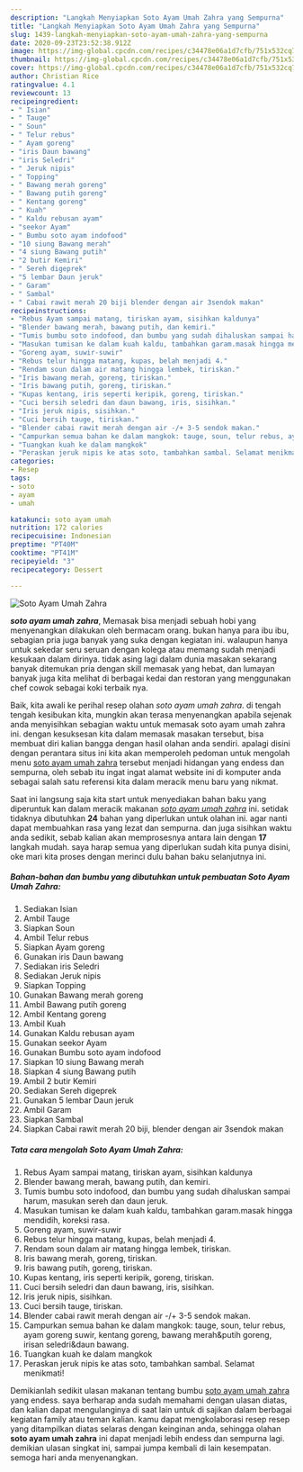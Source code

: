 ```yaml
---
description: "Langkah Menyiapkan Soto Ayam Umah Zahra yang Sempurna"
title: "Langkah Menyiapkan Soto Ayam Umah Zahra yang Sempurna"
slug: 1439-langkah-menyiapkan-soto-ayam-umah-zahra-yang-sempurna
date: 2020-09-23T23:52:38.912Z
image: https://img-global.cpcdn.com/recipes/c34478e06a1d7cfb/751x532cq70/soto-ayam-umah-zahra-foto-resep-utama.jpg
thumbnail: https://img-global.cpcdn.com/recipes/c34478e06a1d7cfb/751x532cq70/soto-ayam-umah-zahra-foto-resep-utama.jpg
cover: https://img-global.cpcdn.com/recipes/c34478e06a1d7cfb/751x532cq70/soto-ayam-umah-zahra-foto-resep-utama.jpg
author: Christian Rice
ratingvalue: 4.1
reviewcount: 13
recipeingredient:
- " Isian"
- " Tauge"
- " Soun"
- " Telur rebus"
- " Ayam goreng"
- "iris Daun bawang"
- "iris Seledri"
- " Jeruk nipis"
- " Topping"
- " Bawang merah goreng"
- " Bawang putih goreng"
- " Kentang goreng"
- " Kuah"
- " Kaldu rebusan ayam"
- "seekor Ayam"
- " Bumbu soto ayam indofood"
- "10 siung Bawang merah"
- "4 siung Bawang putih"
- "2 butir Kemiri"
- " Sereh digeprek"
- "5 lembar Daun jeruk"
- " Garam"
- " Sambal"
- " Cabai rawit merah 20 biji blender dengan air 3sendok makan"
recipeinstructions:
- "Rebus Ayam sampai matang, tiriskan ayam, sisihkan kaldunya"
- "Blender bawang merah, bawang putih, dan kemiri."
- "Tumis bumbu soto indofood, dan bumbu yang sudah dihaluskan sampai harum, masukan sereh dan daun jeruk."
- "Masukan tumisan ke dalam kuah kaldu, tambahkan garam.masak hingga mendidih, koreksi rasa."
- "Goreng ayam, suwir-suwir"
- "Rebus telur hingga matang, kupas, belah menjadi 4."
- "Rendam soun dalam air matang hingga lembek, tiriskan."
- "Iris bawang merah, goreng, tiriskan."
- "Iris bawang putih, goreng, tiriskan."
- "Kupas kentang, iris seperti keripik, goreng, tiriskan."
- "Cuci bersih seledri dan daun bawang, iris, sisihkan."
- "Iris jeruk nipis, sisihkan."
- "Cuci bersih tauge, tiriskan."
- "Blender cabai rawit merah dengan air -/+ 3-5 sendok makan."
- "Campurkan semua bahan ke dalam mangkok: tauge, soun, telur rebus, ayam goreng suwir, kentang goreng, bawang merah&amp;putih goreng, irisan seledri&amp;daun bawang."
- "Tuangkan kuah ke dalam mangkok"
- "Peraskan jeruk nipis ke atas soto, tambahkan sambal. Selamat menikmati!"
categories:
- Resep
tags:
- soto
- ayam
- umah

katakunci: soto ayam umah 
nutrition: 172 calories
recipecuisine: Indonesian
preptime: "PT40M"
cooktime: "PT41M"
recipeyield: "3"
recipecategory: Dessert

---
```



![Soto Ayam Umah Zahra](https://img-global.cpcdn.com/recipes/c34478e06a1d7cfb/751x532cq70/soto-ayam-umah-zahra-foto-resep-utama.jpg)

<b><i>soto ayam umah zahra</i></b>, Memasak bisa menjadi sebuah hobi yang menyenangkan dilakukan oleh bermacam orang. bukan hanya para ibu ibu, sebagian pria juga banyak yang suka dengan kegiatan ini. walaupun hanya untuk sekedar seru seruan dengan kolega atau memang sudah menjadi kesukaan dalam dirinya. tidak asing lagi dalam dunia masakan sekarang banyak ditemukan pria dengan skill memasak yang hebat, dan lumayan banyak juga kita melihat di berbagai kedai dan restoran yang menggunakan chef cowok sebagai koki terbaik nya.



Baik, kita awali ke perihal resep olahan <i>soto ayam umah zahra</i>. di tengah tengah kesibukan kita, mungkin akan terasa menyenangkan apabila sejenak anda menyisihkan sebagian waktu untuk memasak soto ayam umah zahra ini. dengan kesuksesan kita dalam memasak masakan tersebut, bisa membuat diri kalian bangga dengan hasil olahan anda sendiri. apalagi disini dengan perantara situs ini kita akan memperoleh pedoman untuk mengolah menu <u>soto ayam umah zahra</u> tersebut menjadi hidangan yang endess dan sempurna, oleh sebab itu ingat ingat alamat website ini di komputer anda sebagai salah satu referensi kita dalam meracik menu baru yang nikmat.


Saat ini langsung saja kita start untuk menyediakan bahan baku yang diperuntuk kan dalam meracik makanan <u><i>soto ayam umah zahra</i></u> ini. setidak tidaknya dibutuhkan <b>24</b> bahan yang diperlukan untuk olahan ini. agar nanti dapat membuahkan rasa yang lezat dan sempurna. dan juga sisihkan waktu anda sedikit, sebab kalian akan memprosesnya antara lain dengan <b>17</b> langkah mudah. saya harap semua yang diperlukan sudah kita punya disini, oke mari kita proses dengan merinci dulu bahan baku selanjutnya ini.

<!--inarticleads1-->

##### Bahan-bahan dan bumbu yang dibutuhkan untuk pembuatan Soto Ayam Umah Zahra:

1. Sediakan  Isian
1. Ambil  Tauge
1. Siapkan  Soun
1. Ambil  Telur rebus
1. Siapkan  Ayam goreng
1. Gunakan iris Daun bawang
1. Sediakan iris Seledri
1. Sediakan  Jeruk nipis
1. Siapkan  Topping
1. Gunakan  Bawang merah goreng
1. Ambil  Bawang putih goreng
1. Ambil  Kentang goreng
1. Ambil  Kuah
1. Gunakan  Kaldu rebusan ayam
1. Gunakan seekor Ayam
1. Gunakan  Bumbu soto ayam indofood
1. Siapkan 10 siung Bawang merah
1. Siapkan 4 siung Bawang putih
1. Ambil 2 butir Kemiri
1. Sediakan  Sereh digeprek
1. Gunakan 5 lembar Daun jeruk
1. Ambil  Garam
1. Siapkan  Sambal
1. Siapkan  Cabai rawit merah 20 biji, blender dengan air 3sendok makan




<!--inarticleads2-->

##### Tata cara mengolah Soto Ayam Umah Zahra:

1. Rebus Ayam sampai matang, tiriskan ayam, sisihkan kaldunya
1. Blender bawang merah, bawang putih, dan kemiri.
1. Tumis bumbu soto indofood, dan bumbu yang sudah dihaluskan sampai harum, masukan sereh dan daun jeruk.
1. Masukan tumisan ke dalam kuah kaldu, tambahkan garam.masak hingga mendidih, koreksi rasa.
1. Goreng ayam, suwir-suwir
1. Rebus telur hingga matang, kupas, belah menjadi 4.
1. Rendam soun dalam air matang hingga lembek, tiriskan.
1. Iris bawang merah, goreng, tiriskan.
1. Iris bawang putih, goreng, tiriskan.
1. Kupas kentang, iris seperti keripik, goreng, tiriskan.
1. Cuci bersih seledri dan daun bawang, iris, sisihkan.
1. Iris jeruk nipis, sisihkan.
1. Cuci bersih tauge, tiriskan.
1. Blender cabai rawit merah dengan air -/+ 3-5 sendok makan.
1. Campurkan semua bahan ke dalam mangkok: tauge, soun, telur rebus, ayam goreng suwir, kentang goreng, bawang merah&amp;putih goreng, irisan seledri&amp;daun bawang.
1. Tuangkan kuah ke dalam mangkok
1. Peraskan jeruk nipis ke atas soto, tambahkan sambal. Selamat menikmati!




Demikianlah sedikit ulasan makanan tentang bumbu <u>soto ayam umah zahra</u> yang endess. saya berharap anda sudah memahami dengan ulasan diatas, dan kalian dapat mengulanginya di saat lain untuk di sajikan dalam berbagai kegiatan family atau teman kalian. kamu dapat mengkolaborasi resep resep yang ditampilkan diatas selaras dengan keinginan anda, sehingga olahan <b>soto ayam umah zahra</b> ini dapat menjadi lebih endess dan sempurna lagi. demikian ulasan singkat ini, sampai jumpa kembali di lain kesempatan. semoga hari anda menyenangkan.
